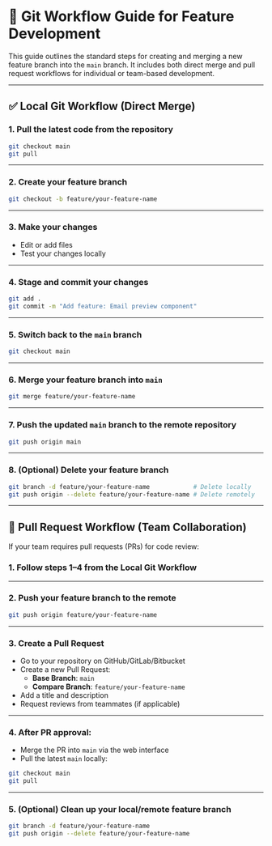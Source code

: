 # 🧠 Git Workflow Guide for Feature Development

This guide outlines the standard steps for creating and merging a new feature branch into the `main` branch. It includes both direct merge and pull request workflows for individual or team-based development.

---

## ✅ Local Git Workflow (Direct Merge)

### 1. Pull the latest code from the repository
```bash
git checkout main
git pull
```

---

### 2. Create your feature branch
```bash
git checkout -b feature/your-feature-name
```

---

### 3. Make your changes
- Edit or add files
- Test your changes locally

---

### 4. Stage and commit your changes
```bash
git add .
git commit -m "Add feature: Email preview component"
```

---

### 5. Switch back to the `main` branch
```bash
git checkout main
```

---

### 6. Merge your feature branch into `main`
```bash
git merge feature/your-feature-name
```

---

### 7. Push the updated `main` branch to the remote repository
```bash
git push origin main
```

---

### 8. (Optional) Delete your feature branch
```bash
git branch -d feature/your-feature-name            # Delete locally
git push origin --delete feature/your-feature-name # Delete remotely
```

---

## 🔁 Pull Request Workflow (Team Collaboration)

If your team requires pull requests (PRs) for code review:

### 1. Follow steps 1–4 from the Local Git Workflow

---

### 2. Push your feature branch to the remote
```bash
git push origin feature/your-feature-name
```

---

### 3. Create a Pull Request
- Go to your repository on GitHub/GitLab/Bitbucket
- Create a new Pull Request:
  - **Base Branch**: `main`
  - **Compare Branch**: `feature/your-feature-name`
- Add a title and description
- Request reviews from teammates (if applicable)

---

### 4. After PR approval:
- Merge the PR into `main` via the web interface
- Pull the latest `main` locally:
```bash
git checkout main
git pull
```

---

### 5. (Optional) Clean up your local/remote feature branch
```bash
git branch -d feature/your-feature-name
git push origin --delete feature/your-feature-name
```
